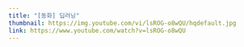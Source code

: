```yaml
---
title: "[동화] 딥러닝"
thumbnail: https://img.youtube.com/vi/lsROG-o8wQU/hqdefault.jpg
link: https://www.youtube.com/watch?v=lsROG-o8wQU
---
```

